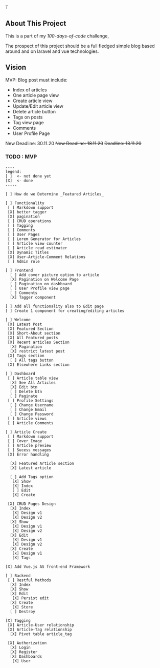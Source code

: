 T
## About This Project

This is a part of my *100-days-of-code* challenge,

The prospect of this project should be a full fledged simple blog 
based around and on laravel and vue technologies.

## Vision

MVP: Blog post must include: 
 - Index of articles 
 - One article page view
 - Create article view
 - Update/Edit article view
 - Delete article button
 - Tags on posts
 - Tag view page 
 - Comments 
 - User Profile Page

New Deadline: 30.11.20
<s>New Deadline: 18.11.20</s>
<s>Deadline: 13.11.20</s> 


### TODO : MVP 

```
----
legend:
[ ]  <- not done yet
[X]  <- done
----- 

[ ] How do we Determine _Featured Articles_

[ ] Functionality
 [ ] Markdown support
 [X] better tagger
 [X] pagination
 [ ] CRUD operations
 [ ] Tagging
 [ ] Comments
 [ ] User Pages
 [ ] Lorem Generator for Articles 
 [ ] Article view counter 
 [ ] Article read estimater
 [X] Dynamic Titles
 [X] User-Article-Comment Relations
 [ ] Admin role

[ ] Frontend
  [ ] Add cover picture option to article
  [X] Pagination on Welcome Page
  [ ] Pagination on dashboard
  [ ] User Profile view page 
  [ ] Comments 
  [X] Tagger component  

[ ] Add all functionality also to Edit page
[ ] Create 1 component for creating/editing articles

[ ] Welcome 
 [X] Latest Post 
 [X] Featured Section
 [X] Short-About section
 [X] All Featured posts
 [X] Recent articles Section
  [X] Pagination
  [X] restrict latest post 
 [X] Tags section 
  [ ] All tags button
 [X] Elsewhere Links section

[ ] Dashboard
 [ ] Article table view
  [X] See All Articles
  [X] Edit btn
  [ ] Delete btn
  [ ] Paginate
 [ ] Profile Settings
  [ ] Change Username
  [ ] Change Email
  [ ] Change Password
 [ ] Article views 
 [ ] Article Comments

[ ] Article Create
 [ ] Markdown support
 [ ] Cover Image
 [ ] Article preview
 [ ] Sucess messages
 [X] Error handling

  [X] Featured Article section
  [X] Latest article

  [ ] Add Tags option
   [X] Show
   [X] Index
   [ ] Edit
   [X] Create

 [X] CRUD Pages Design
  [X] Index
   [X] Design v1
   [X] Design v2
  [X] Show
   [X] Design v1
   [X] Design v2
  [X] Edit
   [X] Design v1
   [X] Design v2
  [X] Create
   [x] Design v1
   [X] Tags

[X] Add Vue.js AS front-end Framework

[ ] Backend
 [ ] Restful Methods
  [X] Index
  [X] Show
  [X] Edit
   [X] Persist edit
  [X] Create
   [X] Store 
  [ ] Destroy
 
[X] Tagging 
 [X] Article-User relationship
 [X] Article-Tag relationship 
  [X] Pivot table article_tag

 [X] Authorization
  [X] Login
  [X] Register
  [X] Dashboards
   [X] User

 

```
